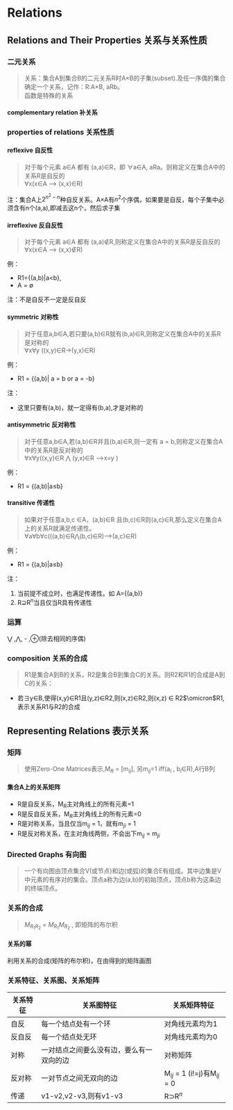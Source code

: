 # Relations

## Relations and Their Properties 关系与关系性质

### 二元关系

> 关系：集合A到集合B的二元关系R时A×B的子集(subset).及任一序偶的集合确定一个关系，记作：R:A×B, aRb。  
> 函数是特殊的关系

#### complementary relation 补关系

### properties of relations 关系性质

#### reflexive 自反性

> 对于每个元素 a∈A 都有 (a,a)∈R，即 $\forall$a∈A, aRa。则称定义在集合A中的关系R是自反的  
> $\forall$x(x∈A ——> (x,x)∈R)

注：集合A上$2^{n^2-n}$种自反关系。A×A有$n^2$个序偶，如果要是自反，每个子集中必须含有n个(a,a),即减去这n个，然后求子集

#### irreflexive 反自反性

> 对于每个元素 a∈A 都有 (a,a)$\notin$R,则称定义在集合A中的关系R是反自反的  
> $\forall$x(x∈A ——> (x,x)$\notin$R)

例：  

* R1={(a,b)|a<b},
* A = $\emptyset$

注：不是自反不一定是反自反

#### symmetric 对称性

> 对于任意a,b∈A,若只要(a,b)∈R就有(b,a)∈R,则称定义在集合A中的关系R是对称的  
> $\forall$x$\forall$y ((x,y)∈R->(y,x)∈R)

例：  

* R1 = {(a,b)| a = b or a = -b}

注：

* 这里只要有(a,b)，就一定得有(b,a),才是对称的

#### antisymmetric 反对称性

> 对于任意a,b∈A,若(a,b)∈R并且(b,a)∈R,则一定有 a = b,则称定义在集合A中的关系R是反对称的  
> $\forall$x$\forall$y((x,y)∈R $\bigwedge$ (y,x)∈R ——>x=y )

例：  

* R1 = {(a,b)|a$\leq$b}

#### transitive 传递性

> 如果对于任意a,b,c ∈A，(a,b)∈R 且(b,c)∈R则(a,c)∈R,那么定义在集合A上的关系R就满足传递性。  
> $\forall$a$\forall$b$\forall$c(((a,b)∈R$\bigwedge$(b,c)∈R)——>(a,c)∈R)

例：  

* R1 = {(a,b)|a$\leq$b}

注：

1. 当前提不成立时，也满足传递性。如 A={(a,b)}
2. R$\supseteq$R$^n$当且仅当R具有传递性

### 运算

$\bigvee$ ,$\bigwedge$, - ,$\oplus$(除去相同的序偶)

### composition 关系的合成

> R1是集合A到B的关系，R2是集合B到集合C的关系。则R2和R1的合成是A到C的关系：

* 若$\exists$y∈B,使得(x,y)∈R1且(y,z)∈R2,则(x,z)∈R2,则(x,z) ∈ R2$\omicron$R1,表示关系R1与R2的合成

## Representing Relations 表示关系

### 矩阵

> 使用Zero-One Matrices表示,M$_R$ = [m$_i$$_j$], 另m$_i$$_j$=1  iff(a$_i$ , b$_i$∈R),A行B列

#### 集合A上的关系矩阵

* R是自反关系，M$_R$主对角线上的所有元素=1
* R是反自反关系，M$_R$主对角线上的所有元素=0
* R是对称关系，当且仅当m$_i$$_j$ = 1，就有m$_j$$_i$ = 1
* R是反对称关系，在主对角线两侧，不会出下m$_i$$_j$ = m$_j$$_i$

### Directed Graphs 有向图

> 一个有向图由顶点集合V(或节点)和边(或弧)的集合E有组成。其中边集是V中元素的有序对的集合。顶点a称为边(a,b)的初始顶点，顶点b称为这条边的终端顶点。

### 关系的合成

> $M_{R_1R_2}$ = $M_{R_1}$$M_{R_2}$ , 即矩阵的布尔积

#### 关系的幂

利用关系的合成(矩阵的布尔积)，在由得到的矩阵画图

### 关系特征、关系图、关系矩阵

| 关系特征 | 关系图特征 | 关系矩阵特征 |
| --- |--- | --- |
| 自反|每一个结点处有一个环|对角线元素均为1|
| 反自反|每一个结点处无环|对角线元素均为0|
|对称|一对结点之间要么没有边，要么有一双向的边|对称矩阵|
|反对称|一对节点之间无双向的边|M$_i$$_j$ = 1 (i!=j)有M$_i$$_j$ = 0
|传递|v1-v2,v2-v3,则有v1-v3|R$\supset$R$^n$

